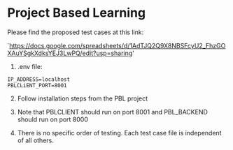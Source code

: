 # Project Based Learning


Please find the proposed test cases at this link: 

`https://docs.google.com/spreadsheets/d/1AdTJQ2Q9X8NBSFcyU2_FhzGOXAuYSgkXdksYEJ3LwPQ/edit?usp=sharing'



1. .env file:

```
IP_ADDRESS=localhost 
PBLCLiENT_PORT=8001
```

2. Follow installation steps from the PBL project

3. Note that PBLCLIENT should run on port 8001 and PBL_BACKEND should run on port 8000

4. There is no specific order of testing. Each test case file is independent of all others.
